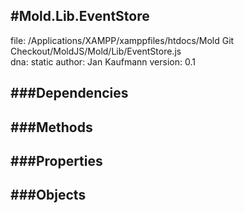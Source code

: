 
#Mold.Lib.EventStore
---------------------------------------

file: /Applications/XAMPP/xamppfiles/htdocs/Mold Git Checkout/MoldJS/Mold/Lib/EventStore.js  
dna: static
author: Jan Kaufmann
version: 0.1
	




###Dependencies
--------------




   
###Methods
--------------

   
###Properties
-------------

   
###Objects
------------


		

